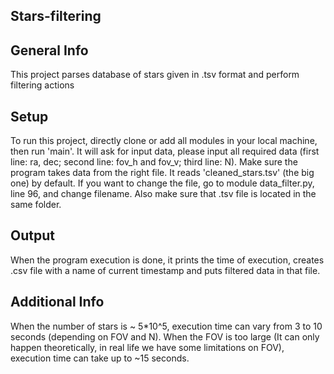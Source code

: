 ## Stars-filtering
## General Info
This project parses database of stars given in .tsv format and perform filtering actions
## Setup
To run this project, directly clone or add all modules in your local machine, then run 'main'.
It will ask for input data, please input all required data (first line: ra, dec; second line: fov_h and fov_v; third line: N).
Make sure the program takes data from the right file. It reads 'cleaned_stars.tsv' (the big one) by default. If you want to change the file, go to module data_filter.py, line 96, and change filename. Also make sure that .tsv file is located in the same folder.
## Output
When the program execution is done, it prints the time of execution, creates .csv file with a name of current timestamp and puts filtered data in that file.
## Additional Info
When the number of stars is ~ 5*10^5, execution time can vary from 3 to 10 seconds (depending on FOV and N). When the FOV is too large (It can only happen theoretically, in real life we have some limitations on FOV), execution time can take up to ~15 seconds.
